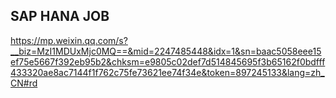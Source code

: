 ## SAP HANA JOB

https://mp.weixin.qq.com/s?__biz=MzI1MDUxMjc0MQ==&mid=2247485448&idx=1&sn=baac5058eee15ef75e5667f392eb95b2&chksm=e9805c02def7d514845695f3b65162f0bdfff433320ae8ac7144f1f762c75fe73621ee74f34e&token=897245133&lang=zh_CN#rd
